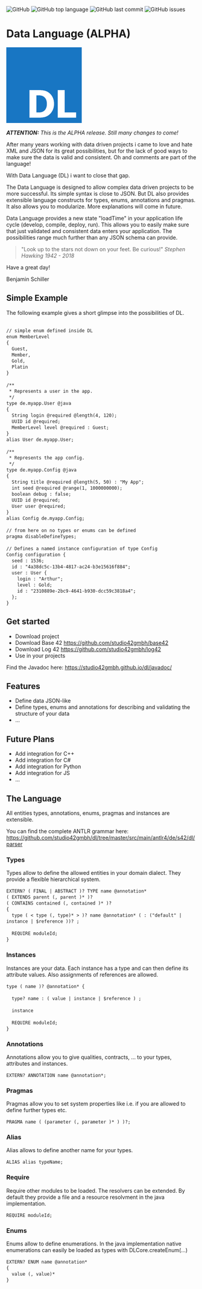 ![GitHub](https://img.shields.io/github/license/studio42gmbh/dl)
![GitHub top language](https://img.shields.io/github/languages/top/studio42gmbh/dl)
![GitHub last commit](https://img.shields.io/github/last-commit/studio42gmbh/dl)
![GitHub issues](https://img.shields.io/github/issues/studio42gmbh/dl)
<!-- ![GitHub Workflow Status](https://img.shields.io/github/workflow/status/studio42gmbh/dl/Java%20CI%20with%20Maven) -->

# Data Language (ALPHA)

![DL Logo](https://github.com/studio42gmbh/dl/blob/master/resources/images/logo/dl-logo-200.png)

***ATTENTION:** This is the ALPHA release. Still many changes to come!*

After many years working with data driven projects i came to love and hate XML and JSON for its great possibilities, 
but for the lack of good ways to make sure the data is valid and consistent.
Oh and comments are part of the language!

With Data Language (DL) i want to close that gap.

The Data Language is designed to allow complex data driven projects to be more successful.
Its simple syntax is close to JSON. But DL also provides extensible language constructs for types, enums, annotations and pragmas.
It also allows you to modularize.
More explanations will come in future.

Data Language provides a new state "loadTime" in your application life cycle (develop, compile, deploy, run). 
This allows you to easily make sure that just validated and consistent data enters your application.
The possibilities range much further than any JSON schema can provide.

> "Look up to the stars not down on your feet. Be curious!" _Stephen Hawking 1942 - 2018_
 
Have a great day!

Benjamin Schiller


## Simple Example

The following example gives a short glimpse into the possibilities of DL.

```

// simple enum defined inside DL
enum MemberLevel 
{
  Guest,
  Member,
  Gold,
  Platin
}

/**
 * Represents a user in the app.
 */
type de.myapp.User @java
{
  String login @required @length(4, 120);
  UUID id @required;
  MemberLevel level @required : Guest;
}
alias User de.myapp.User;

/**
 * Represents the app config.
 */
type de.myapp.Config @java
{
  String title @required @length(5, 50) : "My App";
  int seed @required @range(1, 1000000000);
  boolean debug : false;
  UUID id @required;
  User user @required;
}
alias Config de.myapp.Config;

// from here on no types or enums can be defined
pragma disableDefineTypes;

// Defines a named instance configuration of type Config
Config configuration {
  seed : 1536;
  id : "4a38dc5c-13b4-4817-ac24-b3e15616f884";
  user : User {
    login : "Arthur";
    level : Gold;
    id : "2310889e-2bc9-4641-b930-dcc59c3818a4";
  };
}

```


## Get started

* Download project
* Download Base 42 https://github.com/studio42gmbh/base42
* Download Log 42 https://github.com/studio42gmbh/log42
* Use in your projects

Find the Javadoc here: https://studio42gmbh.github.io/dl/javadoc/


## Features

* Define data JSON-like
* Define types, enums and annotations for describing and validating the structure of your data
* ...


## Future Plans

* Add integration for C++
* Add integration for C#
* Add integration for Python
* Add integration for JS
* ...


## The Language

All entities types, annotations, enums, pragmas and instances are extensible.

You can find the complete ANTLR grammar here: https://github.com/studio42gmbh/dl/tree/master/src/main/antlr4/de/s42/dl/parser

### Types

Types allow to define the allowed entities in your domain dialect. They provide a flexible hierarchical system.

```
EXTERN? ( FINAL | ABSTRACT )? TYPE name @annotation* 
( EXTENDS parent (, parent )* )? 
( CONTAINS contained (, contained )* )?
{
  type ( < type (, type)* > )? name @annotation* ( : ("default" | instance | $reference ))? ;

  REQUIRE moduleId;
}
```
                

### Instances

Instances are your data. Each instance has a type and can then define its attribute values. Also assignments of references are allowed.

```
type ( name )? @annotation* {

  type? name : ( value | instance | $reference ) ;

  instance

  REQUIRE moduleId;
}
```
                

### Annotations

Annotations allow you to give qualities, contracts, ... to your types, attributes and instances.

```
EXTERN? ANNOTATION name @annotation*;
```
                

### Pragmas

Pragmas allow you to set system properties like i.e. if you are allowed to define further types etc.

```
PRAGMA name ( (parameter (, parameter )* ) )?;
```
                

### Alias

Alias allows to define another name for your types.

```
ALIAS alias typeName;
```
                

### Require

Require other modules to be loaded. The resolvers can be extended. By default they provide a file and a resource resolvment in the java implementation.

```
REQUIRE moduleId;
```
                

### Enums

Enums allow to define enumerations. In the java implementation native enumerations can easily be loaded as types with DLCore.createEnum(...)

```
EXTERN? ENUM name @annotation*
{
  value (, value)*
}
```
